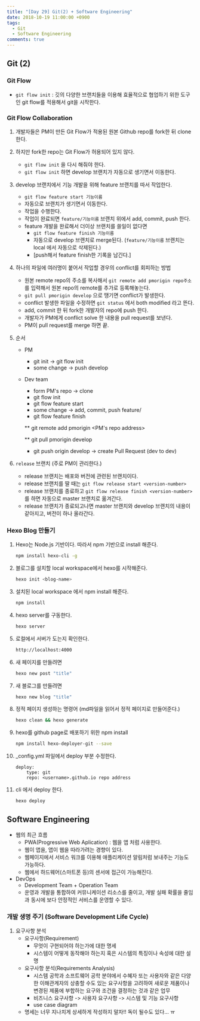 ```yaml
---
title: "[Day 29] Git(2) + Software Engineering"
date: 2018-10-19 11:00:00 +0900
tags:
  - Git
  - Software Engineering
comments: true
---
```


## Git (2)

### Git Flow

- `git flow init` : 깃의 다양한 브랜치들을 이용해 효율적으로 협업하기 위한 도구인 git flow를 적용해서 git을 시작한다.

### Git Flow Collaboration

1. 개발자들은 PM이 만든 Git Flow가 적용된 원본 Github repo를 fork한 뒤 clone 한다.

2. 하지만 fork한 repo는 Git Flow가 허용되어 있지 않다.

   - `git flow init` 을 다시 해줘야 한다.
   - `git flow init` 하면 develop 브랜치가 자동으로 생기면서 이동한다.

3. develop 브랜치에서 기능 개발을 위해 feature 브랜치를 따서 작업한다.

   - `git flow feature start 기능이름`
   - 자동으로 브랜치가 생기면서 이동한다.
   - 작업을 수행한다.
   - 작업이 완료되면 `feature/기능이름` 브랜치 위에서 add, commit, push 한다.
   - feature 개발을 완료해서 더이상 브랜치를 쓸일이 없다면
     - `git flow feature finish 기능이름`
     - 자동으로 develop 브랜치로 merge된다. (`feature/기능이름` 브랜치는 local 에서 자동으로 삭제된다.)
     - [push해서 feature finish한 기록을 남긴다.]

4. 하나의 파일에 여러명이 붙어서 작업할 경우의 conflict를 회피하는 방법

   - 원본 remote repo의 주소를 복사해서 `git remote add pmorigin repo주소` 를 입력해서 원본 repo의 remote를 추가로 등록해놓는다.
   - `git pull pmorigin develop` 으로 땡기면 conflict가 발생한다.
   - conflict 발생한 파일을 수정하면 `git status` 에서 both modified 라고 뜬다.
   - add, commit 한 뒤 fork한 개발자의 repo에 push 한다.
   - 개발자가 PM에게 conflict solve 한 내용을 pull request를 보낸다.
   - PM이 pull request를 merge 하면 끝.

5. 순서

   - PM

     - git init -> git flow init
     - some change -> push develop

   - Dev team

     - form PM's repo -> clone
     - git flow init
     - git flow feature start <feat-name>
     - some change -> add, commit, push feature/<feat-name>
     - git flow feature finish <feat-name>

     ** git remote add pmorigin <PM's repo address>

     ** git pull pmorigin develop

     - git push origin develop -> create Pull Request (dev to dev)

6. `release` 브랜치 (주로 PM이 관리한다.)

   - release 브랜치는 배포와 버전에 관련된 브랜치이다.
   - release 브랜치를 딸 때는 `git flow release start <version-number>`
   - release 브랜치를 종료하고 `git flow release finish <version-number>` 를 하면 자동으로 master 브랜치로 옮겨간다.
   - release 브랜치가 종료되고나면 master 브랜치와 develop 브랜치의 내용이 같아지고, 버전이 하나 올라간다.

### Hexo Blog 만들기

1. Hexo는 Node.js 기반이다. 따라서 npm 기반으로 install 해준다.

   ```bash
   npm install hexo-cli -g
   ```

2. 블로그를 설치할 local workspace에서 hexo를 시작해준다.

   ```bash
   hexo init <blog-name>
   ```

3. 설치된 local workspace 에서 npm install 해준다.

   ```bash
   npm install
   ```

4. hexo server를 구동한다.

   ```bash
   hexo server
   ```

5. 로컬에서 서버가 도는지 확인한다.

   ```bash
   http://localhost:4000
   ```

6. 새 페이지를 만들려면

   ```bash
   hexo new post "title"
   ```

7. 새 블로그를 만들려면

   ```bash
   hexo new blog "title"
   ```

8. 정적 페이지 생성하는 명령어 (md파일을 읽어서 정적 페이지로 만들어준다.)

   ```bash
   hexo clean && hexo generate
   ```

9. hexo를 github page로 배포하기 위한 npm install

   ```bash
   npm install hexo-deployer-git --save
   ```

10. _config.yml 파일에서 deploy 부분 수정한다.

    ```_
    deploy:
    	type: git
    	repo: <username>.github.io repo address
    ```

11. cli 에서 deploy 한다.

    ```bash
    hexo deploy
    ```

## Software Engineering

- 웹의 최근 흐름
  - PWA(Progressive Web Aplication) : 웹을 앱 처럼 사용한다.
  - 웹이 앱을, 앱이 웹을 따라가려는 경향이 있다.
  - 웹페이지에서 서비스 워크를 이용해 애플리케이션 알림처럼 보내주는 기능도 가능하다.
  - 웹에서 하드웨어(스마트폰 등)의 센서에 접근이 가능해진다.
- DevOps
  - Development Team + Operation Team
  - 운영과 개발을 통합하여 커뮤니케이션 리소스를 줄이고, 개발 실패 확률을 줄임과 동시에 보다 안정적인 서비스를 운영할 수 있다.

### 개발 생명 주기 (Software Development Life Cycle)

1. 요구사항 분석
   - 요구사항(Requirement)
     - 무엇이 구현되어야 하는가에 대한 명세
     - 시스템이 어떻게 동작해야 하는지 혹은 시스템의 특징이나 속성에 대한 설명
   - 요구사항 분석(Requirements Analysis)
     - 시스템 공학과 소프트웨어 공학 분야에서 수혜자 또는 사용자와 같은 다양한 이해관계자의 상충할 수도 있는 요구사항을 고려하여 새로운 제품이나 변경된 제품에 부합하는 요구와 조건을 결정하는 것과 같은 업무
     - 비즈니스 요구사항 -> 사용자 요구사항 -> 시스템 및 기능 요구사항
     - use case diagram
   - 명세는 너무 지나치게 상세하게 작성하지 말자!! 독이 될수도 있다... ㅠ